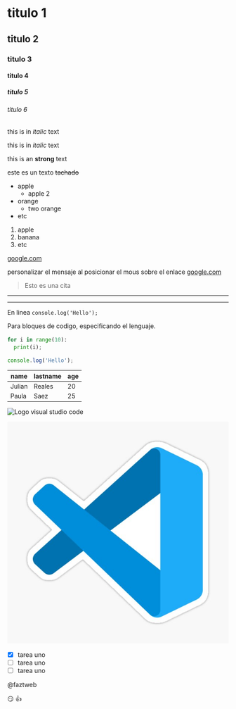 # titulo 1
## titulo 2
### titulo 3
#### titulo 4
##### titulo 5
###### titulo 6

<!--esto es un comentario-->

this is in _italic_ text

this is in *italic* text

this is an **strong** text

este es un texto ~~tachado~~

<!-- Listas desordenadas -->
* apple
  * apple 2
* orange
  - two orange
* etc

<!-- Listas ordenadas -->
1. apple
2. banana
3. etc

<!-- Enlaces -->
[google.com](https://www.google.com)

personalizar el mensaje al posicionar el mous sobre el enlace
[google.com](https://www.google.com "Custom title")

<!-- Citas -->
> Esto es una cita

<!-- Lineas divisoras -->
---
___

<!-- Codigos -->
En linea
`console.log('Hello');`

Para bloques de codigo, especificando el lenguaje.
```python
for i in range(10):
  print(i);
```
```javascript
console.log('Hello');
```

<!-- Tablas -->

| name    | lastname | age |
|-------  |--------- |---- |
| Julian  | Reales   | 20  |
| Paula   | Saez     | 25  |

<!-- Imagenes -->
![Logo visual studio code](https://upload.wikimedia.org/wikipedia/commons/thumb/9/9a/Visual_Studio_Code_1.35_icon.svg/2048px-Visual_Studio_Code_1.35_icon.svg.png)

![Logo visual studio code](logo.jpg "vscode logo")


<!-- Github markdown -->

<!-- Todo -->

* [x] tarea uno
* [ ] tarea uno
* [ ] tarea uno

<!-- Para mencionar otro usuario de github -->
@faztweb

<!-- Emojis -->
:smirk: :+1:

